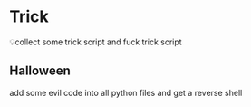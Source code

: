 # Trick
💡collect some trick script and fuck trick script

## Halloween
add some evil code into all python files and get a reverse shell